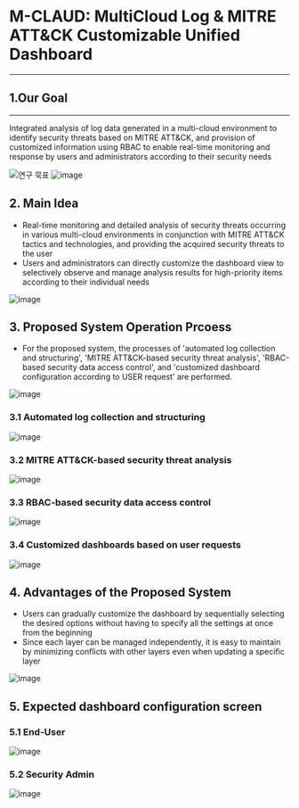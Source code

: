 # M-CLAUD: MultiCloud Log & MITRE ATT&CK Customizable Unified Dashboard
---

## 1.Our Goal
---
Integrated analysis of log data generated in a multi-cloud environment to identify security threats based on MITRE ATT&CK, and provision of customized information using RBAC to enable real-time monitoring and response by users and administrators according to their security needs

![연구 묵표](https://github.com/user-attachments/assets/bbeadbf1-d78d-4ebd-b694-e7094420f1a9)
![image](https://github.com/user-attachments/assets/1f6d4784-717f-4e0d-b858-db1090e75469)

## 2. Main Idea
- Real-time monitoring and detailed analysis of security threats occurring in various multi-cloud environments in conjunction with MITRE ATT&CK tactics and technologies, and providing the acquired security threats to the user
- Users and administrators can directly customize the dashboard view to selectively observe and manage analysis results for high-priority items according to their individual needs

  
![image](https://github.com/user-attachments/assets/0aecb62f-0be3-49d4-a9fc-d29e76613efd)

## 3. Proposed System Operation Prcoess
- For the proposed system, the processes of 'automated log collection and structuring', 'MITRE ATT&CK-based security threat analysis', 'RBAC-based security data access control', and 'customized dashboard configuration according to USER request' are performed.

![image](https://github.com/user-attachments/assets/8f43d0af-3aaa-46ee-b227-26d3dec2a0b0)

### 3.1 Automated log collection and structuring

![image](https://github.com/user-attachments/assets/f9567dbb-eca3-4bcb-9782-f35af0acf40e)


### 3.2 MITRE ATT&CK-based security threat analysis

![image](https://github.com/user-attachments/assets/0df09f74-b249-4252-8bd2-267dca6805ec)


### 3.3 RBAC-based security data access control

![image](https://github.com/user-attachments/assets/0574fd4c-8af2-4f8b-a838-ca7c01de9e30)


### 3.4 Customized dashboards based on user requests

![image](https://github.com/user-attachments/assets/a77dc035-c6fd-4e00-8fd3-900bc67aa964)


## 4.  Advantages of the Proposed System
- Users can gradually customize the dashboard by sequentially selecting the desired options without having to specify all the settings at once from the beginning
- Since each layer can be managed independently, it is easy to maintain by minimizing conflicts with other layers even when updating a specific layer

![image](https://github.com/user-attachments/assets/4184d3f0-ea2d-4c8b-ad6b-f71e748eb414)

## 5. Expected dashboard configuration screen

### 5.1 End-User

![image](https://github.com/user-attachments/assets/575aeaef-276d-4bb3-8d34-2af663bc3f5f)


### 5.2 Security Admin

![image](https://github.com/user-attachments/assets/7fd7a30a-7d54-4121-9f24-ca049350cdc2)


